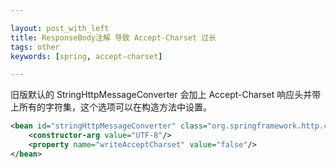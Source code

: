 ```yaml
---

layout: post_with_left
title: ResponseBody注解 导致 Accept-Charset 过长
tags: other
keywords: [spring, accept-charset]

---
```


旧版默认的 StringHttpMessageConverter 会加上 Accept-Charset 响应头并带上所有的字符集，这个选项可以在构造方法中设置。

```xml
<bean id="stringHttpMessageConverter" class="org.springframework.http.converter.StringHttpMessageConverter">
    <constructor-arg value="UTF-8"/>
    <property name="writeAcceptCharset" value="false"/>
</bean>
```
